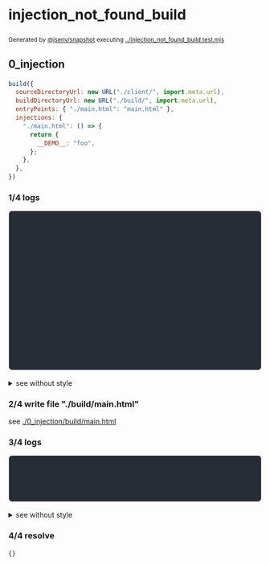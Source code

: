 # injection_not_found_build

<sub>
  Generated by <a href="https://github.com/jsenv/core/tree/main/packages/independent/snapshot">@jsenv/snapshot</a> executing <a href="../injection_not_found_build.test.mjs">../injection_not_found_build.test.mjs</a>
</sub>

## 0_injection

```js
build({
  sourceDirectoryUrl: new URL("./client/", import.meta.url),
  buildDirectoryUrl: new URL("./build/", import.meta.url),
  entryPoints: { "./main.html": "main.html" },
  injections: {
    "./main.html": () => {
      return {
        __DEMO__: "foo",
      };
    },
  },
})
```

### 1/4 logs

![img](0_injection/log_group.svg)

<details>
  <summary>see without style</summary>

```console

build "./main.html"
⠋ generate source graph
placeholder "__DEMO__" not found in base/client/main.html.
--- suggestion a ---
Add "__DEMO__" in that file.
--- suggestion b ---
Fix eventual typo in "__DEMO__"?
--- suggestion c ---
Mark injection as optional using INJECTIONS.optional():
import { INJECTIONS } from "@jsenv/core";

return {
  "__DEMO__": INJECTIONS.optional("foo"),
};
✔ generate source graph (done in <X> second)
⠋ generate build graph
✔ generate build graph (done in <X> second)
⠋ write files in build directory

```

</details>


### 2/4 write file "./build/main.html"

see [./0_injection/build/main.html](./0_injection/build/main.html)

### 3/4 logs

![img](0_injection/log_group_1.svg)

<details>
  <summary>see without style</summary>

```console
✔ write files in build directory (done in <X> second)
--- build files ---  
- html : 1 (304 B / 100 %)
- total: 1 (304 B / 100 %)
--------------------
```

</details>


### 4/4 resolve

```js
{}
```